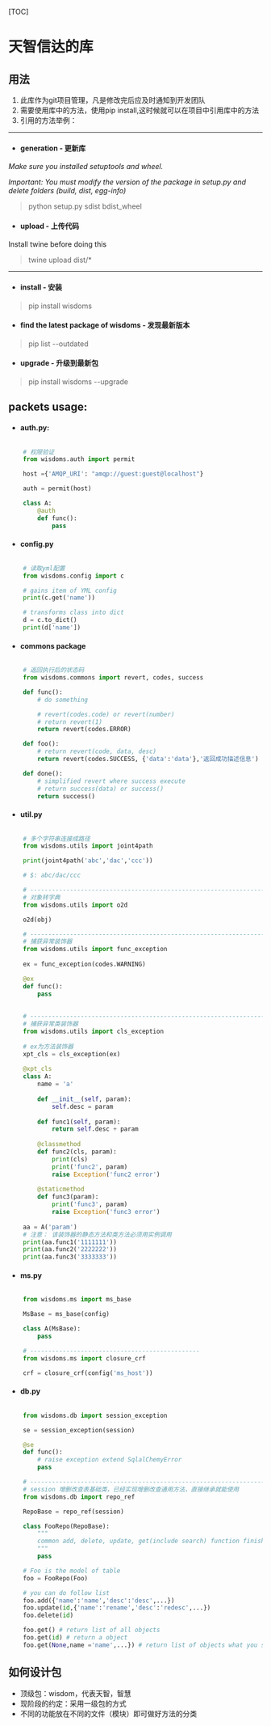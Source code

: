 [TOC]

# 天智信达的库

## 用法
1. 此库作为git项目管理，凡是修改完后应及时通知到开发团队
2. 需要使用库中的方法，使用pip install,这时候就可以在项目中引用库中的方法
3. 引用的方法举例：

----------------------------------------------------------

- #### generation - 更新库

_Make sure you installed setuptools and wheel._

_Important: You must modify the version of the package in setup.py and delete folders (build, dist, egg-info)_

> python setup.py sdist bdist_wheel

- #### upload - 上传代码

Install twine before doing this
> twine upload dist/*

------------------------------------------------------------

- #### install - 安装
> pip install wisdoms

- #### find the latest package of wisdoms - 发现最新版本
> pip list --outdated

- #### upgrade - 升级到最新包
> pip install wisdoms --upgrade


## packets usage:

- #### auth.py:

``` python

    # 权限验证
    from wisdoms.auth import permit

    host ={'AMQP_URI': "amqp://guest:guest@localhost"}

    auth = permit(host)

    class A:
        @auth
        def func():
            pass
```

- #### config.py

``` python

    # 读取yml配置
    from wisdoms.config import c

    # gains item of YML config
    print(c.get('name'))

    # transforms class into dict
    d = c.to_dict()
    print(d['name'])

```

- #### commons package

``` python

    # 返回执行后的状态码
    from wisdoms.commons import revert, codes, success

    def func():
        # do something

        # revert(codes.code) or revert(number)
        # return revert(1)
        return revert(codes.ERROR)

    def foo():
        # return revert(code, data, desc)
        return revert(codes.SUCCESS, {'data':'data'},'返回成功描述信息')

    def done():
        # simplified revert where success execute
        # return success(data) or success()
        return success()
```

- #### util.py
``` python

    # 多个字符串连接成路径
    from wisdoms.utils import joint4path

    print(joint4path('abc','dac','ccc'))

    # $: abc/dac/ccc

    # ------------------------------------------------------------------
    # 对象转字典
    from wisdoms.utils import o2d

    o2d(obj)

    # ------------------------------------------------------------------
    # 捕获异常装饰器
    from wisdoms.utils import func_exception
    
    ex = func_exception(codes.WARNING)

    @ex
    def func():
        pass
        
        
    # ------------------------------------------------------------------
    # 捕获异常类装饰器
    from wisdoms.utils import cls_exception
    
    # ex为方法装饰器
    xpt_cls = cls_exception(ex)
    
    @xpt_cls
    class A:
        name = 'a'
    
        def __init__(self, param):
            self.desc = param
    
        def func1(self, param):
            return self.desc + param
    
        @classmethod
        def func2(cls, param):
            print(cls)
            print('func2', param)
            raise Exception('func2 error')
    
        @staticmethod
        def func3(param):
            print('func3', param)
            raise Exception('func3 error')
    
    aa = A('param')
    # 注意： 该装饰器的静态方法和类方法必须用实例调用
    print(aa.func1('1111111'))
    print(aa.func2('2222222'))
    print(aa.func3('3333333'))

```

- #### ms.py
``` python

    from wisdoms.ms import ms_base

    MsBase = ms_base(config)

    class A(MsBase):
        pass

    # -----------------------------------------------
    from wisdoms.ms import closure_crf

    crf = closure_crf(config('ms_host'))
```

- #### db.py
``` python

    from wisdoms.db import session_exception

    se = session_exception(session)

    @se
    def func():    
        # raise exception extend SqlalChemyError
        pass

    # ------------------------------------------------------------------
    # session 增删改查表基础类，已经实现增删改查通用方法，直接继承就能使用
    from wisdoms.db import repo_ref

    RepoBase = repo_ref(session)

    class FooRepo(RepoBase):
        """
        common add, delete, update, get(include search) function finished
        """
        pass

    # Foo is the model of table
    foo = FooRepo(Foo)

    # you can do follow list
    foo.add({'name':'name','desc':'desc',...})
    foo.update(id,{'name':'rename','desc':'redesc',...})
    foo.delete(id)

    foo.get() # return list of all objects
    foo.get(id) # return a object
    foo.get(None,name ='name',...}) # return list of objects what you search


```


## 如何设计包
- 顶级包：wisdom，代表天智，智慧
- 现阶段的约定：采用一级包的方式
- 不同的功能放在不同的文件（模块）即可做好方法的分类